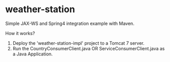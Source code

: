 weather-station
===============

Simple JAX-WS and Spring4 integration example with Maven.

How it works?
1. Deploy the 'weather-station-impl' project to a Tomcat 7 server.
2. Run the CountryConsumerClient.java OR ServiceConsumerClient.java as a Java Application.
